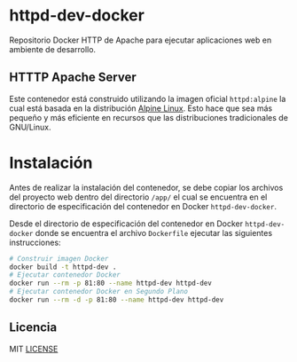 # httpd-dev-docker
Repositorio Docker HTTP de Apache para ejecutar aplicaciones web en ambiente de desarrollo.

## HTTTP Apache Server
Este contenedor está construido utilizando la imagen oficial `httpd:alpine` la cual está basada en la distribución [Alpine Linux](https://alpinelinux.org/). Esto hace que sea más pequeño y más eficiente en recursos que las distribuciones tradicionales de GNU/Linux.

# Instalación

Antes de realizar la instalación del contenedor, se debe copiar los archivos del proyecto web dentro del directorio `/app/` el cual se encuentra en el directorio de especificación del contenedor en Docker `httpd-dev-docker`.

Desde el directorio de especificación del contenedor en Docker `httpd-dev-docker` donde se encuentra el archivo `Dockerfile` ejecutar las siguientes instrucciones:

```sh
# Construir imagen Docker
docker build -t httpd-dev .
# Ejecutar contenedor Docker
docker run --rm -p 81:80 --name httpd-dev httpd-dev
# Ejecutar contenedor Docker en Segundo Plano
docker run --rm -d -p 81:80 --name httpd-dev httpd-dev
```

Licencia
----

MIT [LICENSE](https://github.com/sebaxtian/httpd-dev-docker/blob/master/LICENSE)
